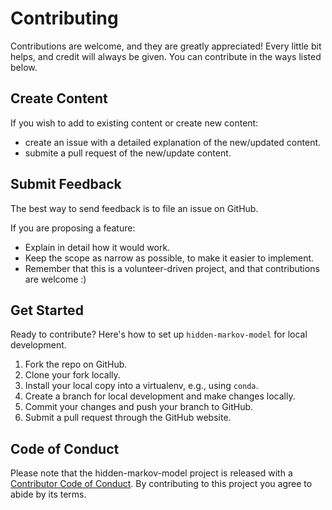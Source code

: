 # Contributing

Contributions are welcome, and they are greatly appreciated! Every little bit
helps, and credit will always be given. You can contribute in the ways listed below.

## Create Content

If you wish to add to existing content or create new content:

- create an issue with a detailed explanation of the new/updated content.
- submite a pull request of the new/update content.

## Submit Feedback

The best way to send feedback is to file an issue on GitHub.

If you are proposing a feature:

- Explain in detail how it would work.
- Keep the scope as narrow as possible, to make it easier to implement.
- Remember that this is a volunteer-driven project, and that contributions
  are welcome :)

## Get Started

Ready to contribute? Here's how to set up `hidden-markov-model` for local development.

1. Fork the repo on GitHub.
2. Clone your fork locally.
3. Install your local copy into a virtualenv, e.g., using `conda`.
4. Create a branch for local development and make changes locally.
5. Commit your changes and push your branch to GitHub.
6. Submit a pull request through the GitHub website.

## Code of Conduct

Please note that the hidden-markov-model project is released with a [Contributor Code of Conduct](CONDUCT.md). By contributing to this project you agree to abide by its terms.

